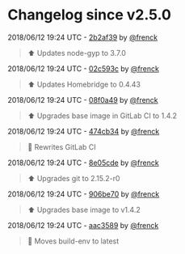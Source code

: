 # Changelog since v2.5.0

2018/06/12 19:24 UTC - [2b2af39](https://github.com/hassio-addons/addon-homebridge/commit/2b2af39158ab7a6f9e5b5d6b87c059bd9825194b) by [@frenck](https://github.com/frenck)
> :arrow_up: Updates node-gyp to 3.7.0 

2018/06/12 19:24 UTC - [02c593c](https://github.com/hassio-addons/addon-homebridge/commit/02c593cf52b40d64e2455fc854d7cf6ea178cf41) by [@frenck](https://github.com/frenck)
> :arrow_up: Updates Homebridge to 0.4.43 

2018/06/12 19:24 UTC - [08f0a49](https://github.com/hassio-addons/addon-homebridge/commit/08f0a49ba6f4bdb4c8d1424453b2062cfacfdde4) by [@frenck](https://github.com/frenck)
> :arrow_up: Upgrades base image in GitLab CI to 1.4.2 

2018/06/12 19:24 UTC - [474cb34](https://github.com/hassio-addons/addon-homebridge/commit/474cb34ca42b0218f68618e2c55e9287c149dd83) by [@frenck](https://github.com/frenck)
> :rocket: Rewrites GitLab CI 

2018/06/12 19:24 UTC - [8e05cde](https://github.com/hassio-addons/addon-homebridge/commit/8e05cde392b1ab4797cfa480d5aecc9a5d1636d8) by [@frenck](https://github.com/frenck)
> :arrow_up: Upgrades git to 2.15.2-r0 

2018/06/12 19:24 UTC - [906be70](https://github.com/hassio-addons/addon-homebridge/commit/906be7099d33a3b11773f87514de391116c3dfca) by [@frenck](https://github.com/frenck)
> :arrow_up: Upgrades base image to v1.4.2 

2018/06/12 19:24 UTC - [aac3589](https://github.com/hassio-addons/addon-homebridge/commit/aac3589a36abd786a062cff34fd20c969ad3ed9c) by [@frenck](https://github.com/frenck)
> :rocket: Moves build-env to latest 

